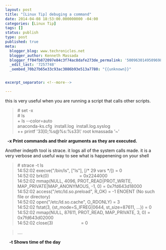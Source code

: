```yaml
---
layout: post
title: "[Linux Tip] debuging a command"
date: 2014-04-08 18:53:00.000000000 -04:00
categories: [Linux Tip]
tags: []
status: publish
type: post
published: true
meta:
  blogger_blog: www.techronicles.net
  blogger_author: Kenneth Massada
  blogger_ff04fb872097e84c3f74ac8dafe273de_permalink: '5009630149509698019'
  _edit_last: '7257748'
  _oembed_70b27b65e33c93ac3086b93e513a7780: "{{unknown}}"


excerpt_separator: <!--more-->

---
```

<p>this is very useful when you are running a script that calls other scripts.
<div></div>
<blockquote class="tr_bq"><p># set -x<br /># ls<br />+ ls --color=auto<br />anaconda-ks.cfg  install.log  install.log.syslog<br />++ printf '33]0;%s@%s:%s33\' root kmassada '~'</p></blockquote>
<div></div>
<p> <b> -x Print commands and their arguments as they are executed.</b></p>
<p>Another indepth tool is strace. it logs all of the system calls made. it is a very verbose and useful way to see what is happenening on your shell</p>
<blockquote class="tr_bq"><p># strace -t ls<br />14:52:02 execve("/bin/ls", ["ls"], [/* 29 vars */]) = 0<br />14:52:02 brk(0)                         = 0x2244000<br />14:52:02 mmap(NULL, 4096, PROT_READ|PROT_WRITE, MAP_PRIVATE|MAP_ANONYMOUS, -1, 0) = 0x7fd643d18000<br />14:52:02 access("/etc/ld.so.preload", R_OK) = -1 ENOENT (No such file or directory)<br />14:52:02 open("/etc/ld.so.cache", O_RDONLY) = 3<br />14:52:02 fstat(3, {st_mode=S_IFREG|0644, st_size=87611, ...}) = 0<br />14:52:02 mmap(NULL, 87611, PROT_READ, MAP_PRIVATE, 3, 0) = 0x7fd643d02000<br />14:52:02 close(3)                       = 0</p></blockquote>
<blockquote class="tr_bq"><p>.... </p></blockquote>
<p><b>    -t Shows time of the day </b></p>
